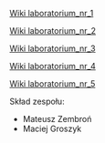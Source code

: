 [Wiki laboratorium_nr_1](https://github.com/pw-eiti-anro-21l/groszyk_zembron/wiki/laboratoriumNr1)

[Wiki laboratorium_nr_2](https://github.com/pw-eiti-anro-21l/groszyk_zembron/wiki/laboratoriumNr2)

[Wiki laboratorium_nr_3](https://github.com/pw-eiti-anro-21l/groszyk_zembron/wiki/laboratoriumNr3)

[Wiki laboratorium_nr_4](https://github.com/pw-eiti-anro-21l/groszyk_zembron/wiki/laboratoriumNr4)

[Wiki laboratorium_nr_5](https://github.com/pw-eiti-anro-21l/groszyk_zembron/wiki/laboratoriumNr5)

Skład zespołu:
- Mateusz Zembroń
- Maciej Groszyk
